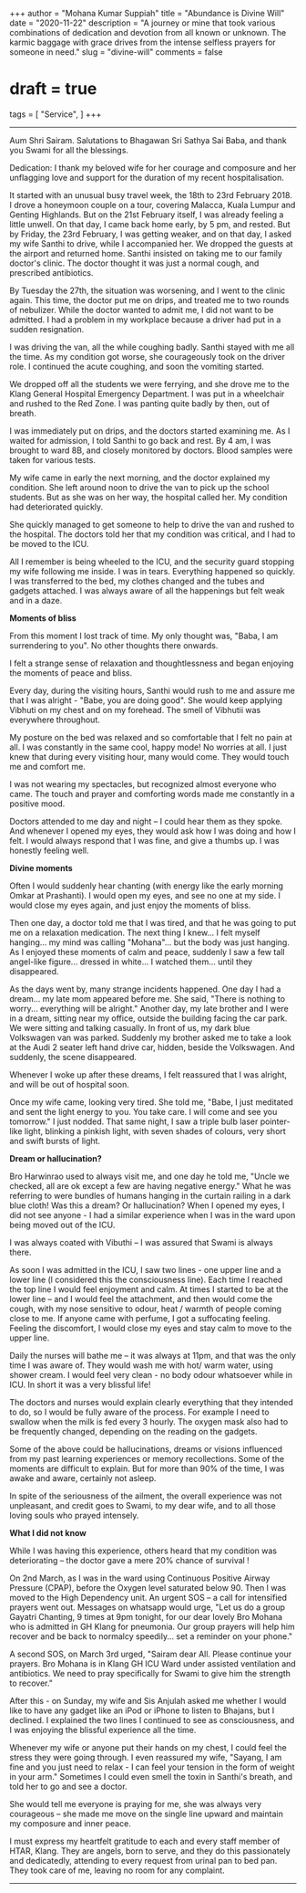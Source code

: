 +++
author = "Mohana Kumar Suppiah"
title = "Abundance is Divine Will"
date = "2020-11-22"
description = "A journey or mine that took various combinations of dedication and devotion from all known or unknown. The karmic baggage with grace drives from the intense selfless prayers for someone in need."
slug = "divine-will"
comments = false
# draft = true
tags = [
    "Service",
]
+++

---

Aum Shri Sairam.  Salutations to Bhagawan Sri Sathya Sai Baba, and thank you Swami for all the blessings.

Dedication: I thank my beloved wife for her courage and composure and her unflagging love and support for the duration of my recent hospitalisation.

It started with an unusual busy travel week, the 18th to 23rd February 2018. I drove a honeymoon couple on a tour, covering Malacca, Kuala Lumpur and Genting Highlands. But on the 21st February itself, I was already feeling a little unwell. On that day, I came back home early, by 5 pm, and rested. But by Friday, the 23rd February, I was getting weaker, and on that day, I asked my wife Santhi to drive, while I accompanied her. We dropped the guests at the airport and returned home. Santhi insisted on taking me to our family doctor's clinic. The doctor thought it was just a normal cough, and prescribed antibiotics.

By Tuesday the 27th, the situation was worsening, and I went to the clinic again. This time, the doctor put me on drips, and treated me to two rounds of nebulizer. While the doctor wanted to admit me, I did not want to be admitted. I had a problem in my workplace because a driver had put in a sudden resignation.

I was driving the van, all the while coughing badly. Santhi stayed with me all the time. As my condition got worse, she courageously took on the driver role. I continued the acute coughing, and soon the vomiting started.

We dropped off all the students we were ferrying, and she drove me to the Klang General Hospital Emergency Department. I was put in a wheelchair and rushed to the Red Zone. I was panting quite badly by then, out of breath. 

I was immediately put on drips, and the doctors started examining me. As I waited for admission, I told Santhi to go back and rest. By 4 am, I was brought to ward 8B, and closely monitored by doctors. Blood samples were taken for various tests.

My wife came in early the next morning, and the doctor explained my condition. She left around noon to drive the van to pick up the school students. But as she was on her way, the hospital called her. My condition had deteriorated quickly. 

She quickly managed to get someone to help to drive the van and rushed to the hospital. The doctors told her that my condition was critical, and I had to be moved to the ICU.

All I remember is being wheeled to the ICU, and the security guard stopping my wife following me inside. I was in tears. Everything happened so quickly. I was transferred to the bed, my clothes changed and the tubes and gadgets attached. I was always aware of all the happenings but felt weak and in a daze.

**Moments of bliss**

From this moment I lost track of time. My only thought was, "Baba, I am surrendering to you". No other thoughts there onwards.

I felt a strange sense of relaxation and thoughtlessness and began enjoying the moments of peace and bliss.

Every day, during the visiting hours, Santhi would rush to me and assure me that I was alright - "Babe, you are doing good". She would keep applying Vibhuti on my chest and on my forehead. The smell of Vibhutii was everywhere throughout. 

My posture on the bed was relaxed and so comfortable that I felt no pain at all. I was constantly in the same cool, happy mode! No worries at all. I just knew that during every visiting hour, many would come. They would touch me and comfort me. 

I was not wearing my spectacles, but recognized almost everyone who came. The touch and prayer and comforting words made me constantly in a positive mood.

Doctors attended to me day and night – I could hear them as they spoke. And whenever I opened my eyes, they would ask how I was doing and how I felt. I would always respond that I was fine, and give a thumbs up. I was honestly feeling well.

**Divine moments**

Often I would suddenly hear chanting (with energy like the early morning Omkar at Prashanti). I would open my eyes, and see no one at my side. I would close my eyes again, and just enjoy the moments of bliss.

Then one day, a doctor told me that I was tired, and that he was going to put me on a relaxation medication. The next thing I knew... I felt myself hanging… my mind was calling "Mohana"...  but the body was just hanging. As I enjoyed these moments of calm and peace, suddenly I saw a few tall angel-like figure... dressed in white... I watched them... until they disappeared. 

As the days went by, many strange incidents happened. One day I had a dream... my late mom appeared before me. She said, "There is nothing to worry...  everything will be alright." Another day, my late brother and I were in a dream, sitting near my office, outside the building facing the car park. We were sitting and talking casually. In front of us, my dark blue Volkswagen van was parked. Suddenly my brother asked me to take a look at the Audi 2 seater left hand drive car, hidden, beside the Volkswagen. And suddenly, the scene disappeared. 

Whenever I woke up after these dreams, I felt reassured that I was alright, and will be out of hospital soon. 

Once my wife came, looking very tired. She told me, "Babe, I just meditated and sent the light energy to you. You take care. I will come and see you tomorrow." I just nodded. That same night, I saw a triple bulb laser pointer-like light, blinking a pinkish light, with seven shades of colours, very short and swift bursts of light.

**Dream or hallucination?**

Bro Harwinrao used to always visit me, and one day he told me, "Uncle we checked, all are ok except a few are having negative energy." What he was referring to were bundles of humans hanging in the curtain railing in a dark blue cloth! Was this a dream? Or hallucination? When I opened my eyes, I did not see anyone - I had a similar experience when I was in the ward upon being moved out of the ICU.

I was always coated with Vibuthi – I was assured that Swami is always there.

As soon I was admitted in the ICU, I saw two lines - one upper line and a lower line (l considered this the consciousness line). Each time I reached the top line I would feel enjoyment and calm. At times I started to be at the lower line – and I would feel the attachment, and then would come the cough, with my nose sensitive to odour, heat / warmth of people coming close to me. If anyone came with perfume, I got a suffocating feeling. Feeling the discomfort, I would close my eyes and stay calm to move to the upper line.

Daily the nurses will bathe me – it was always at 11pm, and that was the only time I was aware of. They would wash me with hot/ warm water, using shower cream. I would feel very clean - no body odour whatsoever while in ICU. In short it was a very blissful life!

The doctors and nurses would explain clearly everything that they intended to do, so I would be fully aware of the process. For example I need to swallow when the milk is fed every 3 hourly. The oxygen mask also had to be frequently changed, depending on the reading on the gadgets.

Some of the above could be hallucinations, dreams or visions influenced from my past learning experiences or memory recollections. Some of the moments are difficult to explain. But for more than 90% of the time, I was awake and aware, certainly not asleep. 

In spite of the seriousness of the ailment, the overall experience was not unpleasant, and credit goes to Swami, to my dear wife, and to all those loving souls who prayed intensely.

**What I did not know**

While I was having this experience, others heard that my condition was deteriorating – the doctor gave a mere 20% chance of survival ! 

On 2nd March, as I was in the ward using Continuous Positive Airway Pressure (CPAP), before the Oxygen level saturated below 90. Then I was moved to the High Dependency unit. An urgent SOS – a call for intensified prayers went out. Messages on whatsapp would urge, "Let us do a group Gayatri Chanting, 9 times at 9pm tonight, for our dear lovely Bro Mohana who is admitted in GH Klang for pneumonia. Our group prayers will help him recover and be back to normalcy speedily... set a reminder on your phone." 

A second SOS, on March 3rd urged, "Sairam dear All. Please continue your prayers. Bro Mohana is in Klang GH ICU Ward under assisted ventilation and antibiotics. We need to pray specifically for Swami to give him the strength to recover."

After this - on Sunday, my wife and Sis Anjulah asked me whether I would like to have any gadget like an iPod or iPhone to listen to Bhajans, but I declined. I explained the two lines I continued to see as consciousness, and I was enjoying the blissful experience all the time.  

Whenever my wife or anyone put their hands on my chest, I could feel the stress they were going through. I even reassured my wife, "Sayang, I am fine and you just need to relax - I can feel your tension in the form of weight in your arm." Sometimes I could even smell the toxin in Santhi's breath, and told her to go and see a doctor. 

She would tell me everyone is praying for me, she was always very courageous – she made me move on the single line upward and maintain my composure and inner peace. 

I must express my heartfelt gratitude to each and every staff member of HTAR, Klang. They are angels, born to serve, and they do this passionately and dedicatedly, attending to every request from urinal pan to bed pan. They took care of me, leaving no room for any complaint.

---
